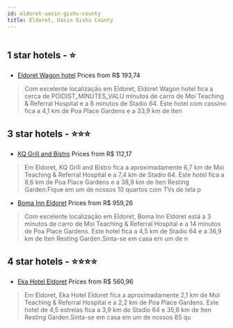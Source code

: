 ```yaml
---
id: eldoret-uasin-gishu-county
title: Eldoret, Uasin Gishu County
---
```


<center><img src="https://i.travelapi.com/hotels/32000000/31910000/31905300/31905263/7851aa7e_z.jpg" alt="" /></center>


##  1 star hotels - ⭐️

-    [Eldoret Wagon hotel](https://www.hurb.com/br/aud/https://www.hurb.com/br/hotels/eldoret/eldoret-wagon-hotel-HT-4K8G?cmp=18055) Prices from R$ 193,74
   > Com excelente localização em Eldoret, Eldoret Wagon hotel fica a cerca de POIDIST_MINUTES_VALU minutos de carro de Moi Teaching & Referral Hospital e a 8 minutos de Stadio 64.  Este hotel com cassino fica a 4,1 km de Poa Place Gardens e a 33,9 km de Iten 

##  3 star hotels - ⭐️⭐️⭐️

-    [KQ Grill and Bistro](https://www.hurb.com/br/aud/https://www.hurb.com/br/hotels/eldoret/kq-grill-and-bistro-HT-HV15?cmp=18055) Prices from R$ 112,17
   > Em Eldoret, KQ Grill and Bistro fica a aproximadamente 6,7 km de Moi Teaching & Referral Hospital e a 7,4 km de Stadio 64.  Este hotel fica a 8,6 km de Poa Place Gardens e a 38,9 km de Iten Resting Garden.Fique em um de nossos 10 quartos com TVs de tela p
-    [Boma Inn Eldoret](https://www.hurb.com/br/aud/https://www.hurb.com/br/hotels/eldoret/boma-inn-eldoret-HT-TQEM?cmp=18055) Prices from R$ 959,26
   > Com excelente localização em Eldoret, Boma Inn Eldoret está a 3 minutos de carro de Moi Teaching & Referral Hospital e a 14 minutos de Poa Place Gardens.  Este hotel fica a 4,5 km de Stadio 64 e a 36,9 km de Iten Resting Garden.Sinta-se em casa em um de n

##  4 star hotels - ⭐️⭐️⭐️⭐️

-    [Eka Hotel Eldoret](https://www.hurb.com/br/aud/https://www.hurb.com/br/hotels/eldoret/eka-hotel-eldoret-HT-9LYN?cmp=18055) Prices from R$ 560,96
   > Em Eldoret, Eka Hotel Eldoret fica a aproximadamente 2,1 km de Moi Teaching & Referral Hospital e a 2,2 km de Poa Place Gardens.  Este hotel de 4,5 estrelas fica a 3,9 km de Stadio 64 e 35,8 km de Iten Resting Garden.Sinta-se em casa em um de nossos 85 qu
